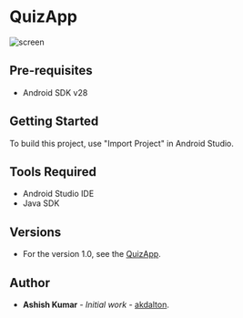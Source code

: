 # QuizApp
![screen](../master/app/src/main/res/drawable/quiz2.gif)

## Pre-requisites
* Android SDK v28

## Getting Started
To build this project, use "Import Project" in Android Studio.

## Tools Required
* Android Studio IDE
* Java SDK

## Versions
* For the version 1.0, see the [QuizApp](https://github.com/akdalton/QuizApp).

## Author
* **Ashish Kumar** - *Initial work* - [akdalton](https://github.com/akdalton).
